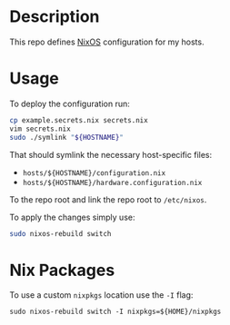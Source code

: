 # Description

This repo defines [NixOS](https://nixos.org/nixos/) configuration for my hosts.

# Usage

To deploy the configuration run:
```bash
cp example.secrets.nix secrets.nix
vim secrets.nix
sudo ./symlink "${HOSTNAME}"
```
That should symlink the necessary host-specific files:

* `hosts/${HOSTNAME}/configuration.nix`
* `hosts/${HOSTNAME}/hardware.configuration.nix`

To the repo root and link the repo root to `/etc/nixos`.

To apply the changes simply use:
```bash
sudo nixos-rebuild switch
```

# Nix Packages

To use a custom `nixpkgs` location use the `-I` flag:
```
sudo nixos-rebuild switch -I nixpkgs=${HOME}/nixpkgs
```
